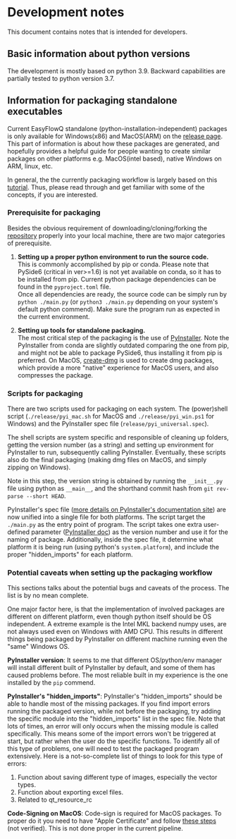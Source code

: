 # Development notes
This document contains notes that is intended for developers.

## Basic information about python versions
The development is mostly based on python 3.9. Backward capabilities are partially tested to python version 3.7.

## Information for packaging standalone executables
Current EasyFlowQ standalone (python-installation-independent) packages is only available for Windows(x86) and MacOS(ARM) on the [release page](https://github.com/ym3141/EasyFlowQ/releases). This part of information is about how these packages are generated, and hopefully provides a helpful guide for people wanting to create similar packages on other platforms e.g. MacOS(intel based), native Windows on ARM, linux, etc.

In general, the the currently packaging workflow is largely based on this [tutorial](https://www.pythonguis.com/tutorials/packaging-pyqt5-pyside2-applications-windows-pyinstaller/). Thus, please read through and get familiar with some of the concepts, if you are interested.

### Prerequisite for packaging
Besides the obvious requirement of downloading/cloning/forking the [repository](https://github.com/ym3141/EasyFlowQ) properly into your local machine, there are two major categories of prerequisite.

1. **Setting up a proper python environment to run the source code.**  
This is commonly accomplished by pip or conda. Please note that PySide6 (critical in ver>=1.6) is not yet available on conda, so it has to be installed from pip. Current python package dependencies can be found in the `pyproject.toml` file.  
Once all dependencies are ready, the source code can be simply run by `python ./main.py` (or `python3 ./main.py` depending on your system's default python commend). Make sure the program run as expected in the current environment.

2. **Setting up tools for standalone packaging.**  
The most critical step of the packaging is the use of [PyInstaller](https://pyinstaller.org/en/stable/). Note the PyInstaller from conda are slightly outdated comparing the one from pip, and might not be able to package PySide6, thus installing it from pip is preferred. On MacOS, [create-dmg](https://github.com/create-dmg/create-dmg) is used to create dmg packages, which provide a more "native" experience for MacOS users, and also compresses the package.  

### Scripts for packaging
There are two scripts used for packaging on each system. The (power)shell script (`./release/pyi_mac.sh` for MacOS and `./release/pyi_win.ps1` for Windows) and the PyInstaller spec file (`release/pyi_universal.spec`). 

The shell scripts are system specific and responsible of cleaning up folders, getting the version number (as a string) and setting up environment for PyInstaller to run, subsequently calling PyInstaller. Eventually, these scripts also do the final packaging (making dmg files on MacOS, and simply zipping on Windows).

Note in this step, the version string is obtained by running the `__init__.py` file using python as `__main__`, and the shorthand commit hash from `git rev-parse --short HEAD`. 

PyInstaller's spec file ([more details on PyInstaller's documentation site](https://pyinstaller.org/en/stable/spec-files.html)) are now unified into a single file for both platforms. The script target the `./main.py` as the entry point of program. The script takes one extra user-defined parameter ([PyInstaller doc](https://pyinstaller.org/en/stable/spec-files.html#adding-parameters-to-spec-files)) as the version number and use it for the naming of package. Additionally, inside the spec file, it determine what platform it is being run (using python's `system.platform`), and include the proper "hidden_imports" for each platform. 

### Potential caveats when setting up the packaging workflow
This sections talks about the potential bugs and caveats of the process. The list is by no mean complete.

One major factor here, is that the implementation of involved packages are different on different platform, even though python itself should be OS independent. A extreme example is the Intel MKL backend numpy uses, are not always used even on Windows with AMD CPU. This results in different things being packaged by PyInstaller on different machine running even the "same" Windows OS.

**PyInstaller version**: It seems to me that different OS/python/env manager will install different built of PyInstaller by default, and some of them has caused problems before. The most reliable built in my experience is the one installed by the `pip` commend.

**PyInstaller's "hidden_imports"**: PyInstaller's "hidden_imports" should be able to handle most of the missing packages. If you find import errors running the packaged version, while not before the packaging, try adding the specific module into the "hidden_imports" list in the spec file. Note that lots of times, an error will only occurs when the missing module is called specifically. This means some of the import errors won't be triggered at start, but rather when the user do the specific functions. To identify all of this type of problems, one will need to test the packaged program extensively. Here is a not-so-complete list of things to look for this type of errors:
1. Function about saving different type of images, especially the vector types.
2. Function about exporting excel files.
3. Related to qt_resource_rc 

**Code-Signing on MacOS**: Code-sign is required for MacOS packages. To proper do it you need to have "Apple Certificate" and follow [these steps](https://stackoverflow.com/questions/69354021/how-do-i-go-about-code-signing-a-macos-application) (not verified). This is not done proper in the current pipeline. 
